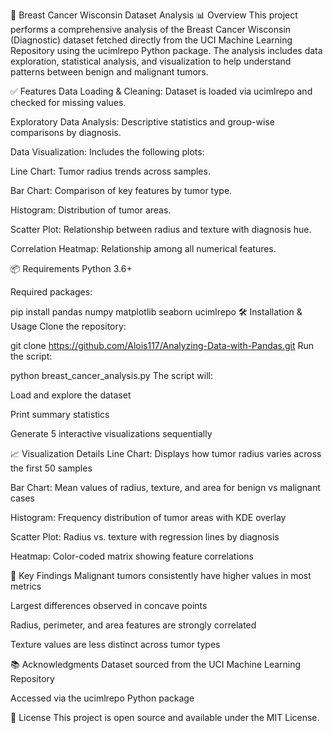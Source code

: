 🧠 Breast Cancer Wisconsin Dataset Analysis
📊 Overview
This project performs a comprehensive analysis of the Breast Cancer Wisconsin (Diagnostic) dataset fetched directly from the UCI Machine Learning Repository using the ucimlrepo Python package. The analysis includes data exploration, statistical analysis, and visualization to help understand patterns between benign and malignant tumors.

✅ Features
Data Loading & Cleaning: Dataset is loaded via ucimlrepo and checked for missing values.

Exploratory Data Analysis: Descriptive statistics and group-wise comparisons by diagnosis.

Data Visualization: Includes the following plots:

Line Chart: Tumor radius trends across samples.

Bar Chart: Comparison of key features by tumor type.

Histogram: Distribution of tumor areas.

Scatter Plot: Relationship between radius and texture with diagnosis hue.

Correlation Heatmap: Relationship among all numerical features.

📦 Requirements
Python 3.6+

Required packages:

pip install pandas numpy matplotlib seaborn ucimlrepo
🛠️ Installation & Usage
Clone the repository:

git clone https://github.com/Alois117/Analyzing-Data-with-Pandas.git
Run the script:

python breast_cancer_analysis.py
The script will:

Load and explore the dataset

Print summary statistics

Generate 5 interactive visualizations sequentially

📈 Visualization Details
Line Chart: Displays how tumor radius varies across the first 50 samples

Bar Chart: Mean values of radius, texture, and area for benign vs malignant cases

Histogram: Frequency distribution of tumor areas with KDE overlay

Scatter Plot: Radius vs. texture with regression lines by diagnosis

Heatmap: Color-coded matrix showing feature correlations

🧪 Key Findings
Malignant tumors consistently have higher values in most metrics

Largest differences observed in concave points

Radius, perimeter, and area features are strongly correlated

Texture values are less distinct across tumor types

📚 Acknowledgments
Dataset sourced from the UCI Machine Learning Repository

Accessed via the ucimlrepo Python package

📝 License
This project is open source and available under the MIT License.
